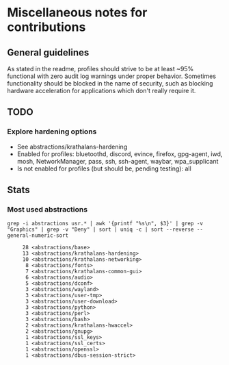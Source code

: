# Miscellaneous notes for contributions

## General guidelines
As stated in the readme, profiles should strive to be at least ~95% functional with zero audit log warnings under proper behavior. Sometimes functionality should be blocked in the name of security, such as blocking hardware acceleration for applications which don't really require it.

## TODO
### Explore hardening options
- See abstractions/krathalans-hardening
- Enabled for profiles: bluetoothd, discord, evince, firefox, gpg-agent, iwd, mosh, NetworkManager, pass, ssh, ssh-agent, waybar, wpa_supplicant
- Is not enabled for profiles (but should be, pending testing): all

## Stats
### Most used abstractions
`grep -i abstractions usr.* | awk '{printf "%s\n", $3}' | grep -v "Graphics" | grep -v "Deny" | sort | uniq -c | sort --reverse --general-numeric-sort`

```
     28 <abstractions/base>
     13 <abstractions/krathalans-hardening>
     10 <abstractions/krathalans-networking>
      8 <abstractions/fonts>
      7 <abstractions/krathalans-common-gui>
      6 <abstractions/audio>
      5 <abstractions/dconf>
      3 <abstractions/wayland>
      3 <abstractions/user-tmp>
      3 <abstractions/user-download>
      3 <abstractions/python>
      3 <abstractions/perl>
      3 <abstractions/bash>
      2 <abstractions/krathalans-hwaccel>
      2 <abstractions/gnupg>
      1 <abstractions/ssl_keys>
      1 <abstractions/ssl_certs>
      1 <abstractions/openssl>
      1 <abstractions/dbus-session-strict>
```
